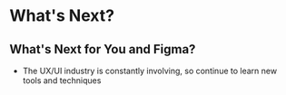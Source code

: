 # What's Next?

## What's Next for You and Figma?

- The UX/UI industry is constantly involving, so continue to learn new tools and techniques